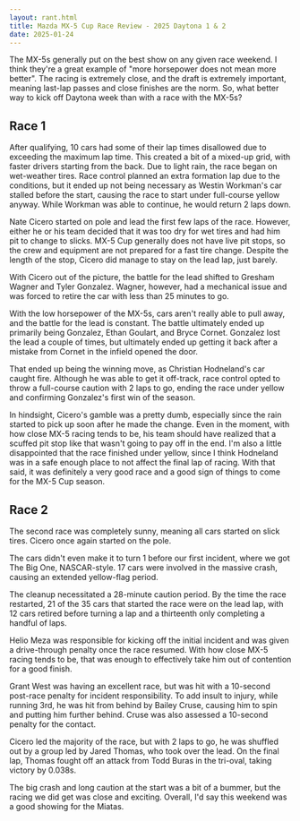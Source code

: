 ```yaml
---
layout: rant.html
title: Mazda MX-5 Cup Race Review - 2025 Daytona 1 & 2
date: 2025-01-24
---
```

The MX-5s generally put on the best show on any given race weekend. I think they're a great example of "more horsepower does not mean more better". The racing is extremely close, and the draft is extremely important, meaning last-lap passes and close finishes are the norm. So, what better way to kick off Daytona week than with a race with the MX-5s?
<!-- more -->

## Race 1

After qualifying, 10 cars had some of their lap times disallowed due to exceeding the maximum lap time. This created a bit of a mixed-up grid, with faster drivers starting from the back. Due to light rain, the race began on wet-weather tires. Race control planned an extra formation lap due to the conditions, but it ended up not being necessary as Westin Workman's car stalled before the start, causing the race to start under full-course yellow anyway. While Workman was able to continue, he would return 2 laps down.

Nate Cicero started on pole and lead the first few laps of the race. However, either he or his team decided that it was too dry for wet tires and had him pit to change to slicks. MX-5 Cup generally does not have live pit stops, so the crew and equipment are not prepared for a fast tire change. Despite the length of the stop, Cicero did manage to stay on the lead lap, just barely.

With Cicero out of the picture, the battle for the lead shifted to Gresham Wagner and Tyler Gonzalez. Wagner, however, had a mechanical issue and was forced to retire the car with less than 25 minutes to go.

With the low horsepower of the MX-5s, cars aren't really able to pull away, and the battle for the lead is constant. The battle ultimately ended up primarily being Gonzalez, Ethan Goulart, and Bryce Cornet. Gonzalez lost the lead a couple of times, but ultimately ended up getting it back after a mistake from Cornet in the infield opened the door.

That ended up being the winning move, as Christian Hodneland's car caught fire. Although he was able to get it off-track, race control opted to throw a full-course caution with 2 laps to go, ending the race under yellow and confirming Gonzalez's first win of the season.

In hindsight, Cicero's gamble was a pretty dumb, especially since the rain started to pick up soon after he made the change. Even in the moment, with how close MX-5 racing tends to be, his team should have realized that a scuffed pit stop like that wasn't going to pay off in the end. I'm also a little disappointed that the race finished under yellow, since I think Hodneland was in a safe enough place to not affect the final lap of racing. With that said, it was definitely a very good race and a good sign of things to come for the MX-5 Cup season.

## Race 2

The second race was completely sunny, meaning all cars started on slick tires. Cicero once again started on the pole.

The cars didn't even make it to turn 1 before our first incident, where we got The Big One, NASCAR-style. 17 cars were involved in the massive crash, causing an extended yellow-flag period. 

The cleanup necessitated a 28-minute caution period. By the time the race restarted, 21 of the 35 cars that started the race were on the lead lap, with 12 cars retired before turning a lap and a thirteenth only completing a handful of laps.

Helio Meza was responsible for kicking off the initial incident and was given a drive-through penalty once the race resumed. With how close MX-5 racing tends to be, that was enough to effectively take him out of contention for a good finish.

Grant West was having an excellent race, but was hit with a 10-second post-race penalty for incident responsibility. To add insult to injury, while running 3rd, he was hit from behind by Bailey Cruse, causing him to spin and putting him further behind. Cruse was also assessed a 10-second penalty for the contact.

Cicero led the majority of the race, but with 2 laps to go, he was shuffled out by a group led by Jared Thomas, who took over the lead. On the final lap, Thomas fought off an attack from Todd Buras in the tri-oval, taking victory by 0.038s.

The big crash and long caution at the start was a bit of a bummer, but the racing we did get was close and exciting. Overall, I'd say this weekend was a good showing for the Miatas.